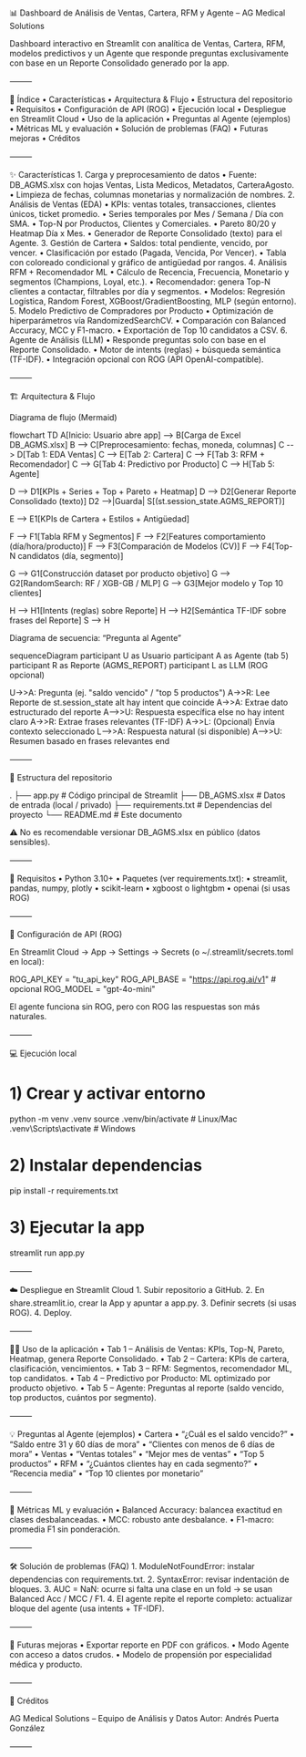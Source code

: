 📊 Dashboard de Análisis de Ventas, Cartera, RFM y Agente – AG Medical Solutions

Dashboard interactivo en Streamlit con analítica de Ventas, Cartera, RFM, modelos predictivos y un Agente que responde preguntas exclusivamente con base en un Reporte Consolidado generado por la app.

⸻

🧭 Índice
	•	Características
	•	Arquitectura & Flujo
	•	Estructura del repositorio
	•	Requisitos
	•	Configuración de API (ROG)
	•	Ejecución local
	•	Despliegue en Streamlit Cloud
	•	Uso de la aplicación
	•	Preguntas al Agente (ejemplos)
	•	Métricas ML y evaluación
	•	Solución de problemas (FAQ)
	•	Futuras mejoras
	•	Créditos

⸻

✨ Características
	1.	Carga y preprocesamiento de datos
	•	Fuente: DB_AGMS.xlsx con hojas Ventas, Lista Medicos, Metadatos, CarteraAgosto.
	•	Limpieza de fechas, columnas monetarias y normalización de nombres.
	2.	Análisis de Ventas (EDA)
	•	KPIs: ventas totales, transacciones, clientes únicos, ticket promedio.
	•	Series temporales por Mes / Semana / Día con SMA.
	•	Top-N por Productos, Clientes y Comerciales.
	•	Pareto 80/20 y Heatmap Día x Mes.
	•	Generador de Reporte Consolidado (texto) para el Agente.
	3.	Gestión de Cartera
	•	Saldos: total pendiente, vencido, por vencer.
	•	Clasificación por estado (Pagada, Vencida, Por Vencer).
	•	Tabla con coloreado condicional y gráfico de antigüedad por rangos.
	4.	Análisis RFM + Recomendador ML
	•	Cálculo de Recencia, Frecuencia, Monetario y segmentos (Champions, Loyal, etc.).
	•	Recomendador: genera Top-N clientes a contactar, filtrables por día y segmentos.
	•	Modelos: Regresión Logística, Random Forest, XGBoost/GradientBoosting, MLP (según entorno).
	5.	Modelo Predictivo de Compradores por Producto
	•	Optimización de hiperparámetros vía RandomizedSearchCV.
	•	Comparación con Balanced Accuracy, MCC y F1-macro.
	•	Exportación de Top 10 candidatos a CSV.
	6.	Agente de Análisis (LLM)
	•	Responde preguntas solo con base en el Reporte Consolidado.
	•	Motor de intents (reglas) + búsqueda semántica (TF-IDF).
	•	Integración opcional con ROG (API OpenAI-compatible).

⸻

🏗️ Arquitectura & Flujo

Diagrama de flujo (Mermaid)

flowchart TD
  A[Inicio: Usuario abre app] --> B[Carga de Excel DB_AGMS.xlsx]
  B --> C[Preprocesamiento: fechas, moneda, columnas]
  C --> D[Tab 1: EDA Ventas]
  C --> E[Tab 2: Cartera]
  C --> F[Tab 3: RFM + Recomendador]
  C --> G[Tab 4: Predictivo por Producto]
  C --> H[Tab 5: Agente]

  D --> D1[KPIs + Series + Top + Pareto + Heatmap]
  D --> D2[Generar Reporte Consolidado (texto)]
  D2 -->|Guarda| S[(st.session_state.AGMS_REPORT)]

  E --> E1[KPIs de Cartera + Estilos + Antigüedad]

  F --> F1[Tabla RFM y Segmentos]
  F --> F2[Features comportamiento (día/hora/producto)]
  F --> F3[Comparación de Modelos (CV)]
  F --> F4[Top-N candidatos (día, segmento)]

  G --> G1[Construcción dataset por producto objetivo]
  G --> G2[RandomSearch: RF / XGB-GB / MLP]
  G --> G3[Mejor modelo y Top 10 clientes]

  H --> H1[Intents (reglas) sobre Reporte]
  H --> H2[Semántica TF-IDF sobre frases del Reporte]
  S --> H

Diagrama de secuencia: “Pregunta al Agente”

sequenceDiagram
  participant U as Usuario
  participant A as Agente (tab 5)
  participant R as Reporte (AGMS_REPORT)
  participant L as LLM (ROG opcional)

  U->>A: Pregunta (ej. "saldo vencido" / "top 5 productos")
  A->>R: Lee Reporte de st.session_state
  alt hay intent que coincide
    A->>A: Extrae dato estructurado del reporte
    A-->>U: Respuesta específica
  else no hay intent claro
    A->>R: Extrae frases relevantes (TF-IDF)
    A->>L: (Opcional) Envía contexto seleccionado
    L-->>A: Respuesta natural (si disponible)
    A-->>U: Resumen basado en frases relevantes
  end


⸻

📁 Estructura del repositorio

.
├── app.py                # Código principal de Streamlit
├── DB_AGMS.xlsx          # Datos de entrada (local / privado)
├── requirements.txt      # Dependencias del proyecto
└── README.md             # Este documento

⚠️ No es recomendable versionar DB_AGMS.xlsx en público (datos sensibles).

⸻

🧩 Requisitos
	•	Python 3.10+
	•	Paquetes (ver requirements.txt):
	•	streamlit, pandas, numpy, plotly
	•	scikit-learn
	•	xgboost o lightgbm
	•	openai (si usas ROG)

⸻

🔑 Configuración de API (ROG)

En Streamlit Cloud → App → Settings → Secrets (o ~/.streamlit/secrets.toml en local):

ROG_API_KEY = "tu_api_key"
ROG_API_BASE = "https://api.rog.ai/v1" # opcional
ROG_MODEL = "gpt-4o-mini"

El agente funciona sin ROG, pero con ROG las respuestas son más naturales.

⸻

💻 Ejecución local

# 1) Crear y activar entorno
python -m venv .venv
source .venv/bin/activate  # Linux/Mac
.venv\Scripts\activate     # Windows

# 2) Instalar dependencias
pip install -r requirements.txt

# 3) Ejecutar la app
streamlit run app.py


⸻

☁️ Despliegue en Streamlit Cloud
	1.	Subir repositorio a GitHub.
	2.	En share.streamlit.io, crear la App y apuntar a app.py.
	3.	Definir secrets (si usas ROG).
	4.	Deploy.

⸻

🧑‍🏫 Uso de la aplicación
	•	Tab 1 – Análisis de Ventas: KPIs, Top-N, Pareto, Heatmap, genera Reporte Consolidado.
	•	Tab 2 – Cartera: KPIs de cartera, clasificación, vencimientos.
	•	Tab 3 – RFM: Segmentos, recomendador ML, top candidatos.
	•	Tab 4 – Predictivo por Producto: ML optimizado por producto objetivo.
	•	Tab 5 – Agente: Preguntas al reporte (saldo vencido, top productos, cuántos por segmento).

⸻

💡 Preguntas al Agente (ejemplos)
	•	Cartera
	•	“¿Cuál es el saldo vencido?”
	•	“Saldo entre 31 y 60 días de mora”
	•	“Clientes con menos de 6 días de mora”
	•	Ventas
	•	“Ventas totales”
	•	“Mejor mes de ventas”
	•	“Top 5 productos”
	•	RFM
	•	“¿Cuántos clientes hay en cada segmento?”
	•	“Recencia media”
	•	“Top 10 clientes por monetario”

⸻

📐 Métricas ML y evaluación
	•	Balanced Accuracy: balancea exactitud en clases desbalanceadas.
	•	MCC: robusto ante desbalance.
	•	F1-macro: promedia F1 sin ponderación.

⸻

🛠️ Solución de problemas (FAQ)
	1.	ModuleNotFoundError: instalar dependencias con requirements.txt.
	2.	SyntaxError: revisar indentación de bloques.
	3.	AUC = NaN: ocurre si falta una clase en un fold → se usan Balanced Acc / MCC / F1.
	4.	El agente repite el reporte completo: actualizar bloque del agente (usa intents + TF-IDF).

⸻

🧭 Futuras mejoras
	•	Exportar reporte en PDF con gráficos.
	•	Modo Agente con acceso a datos crudos.
	•	Modelo de propensión por especialidad médica y producto.

⸻

👤 Créditos

AG Medical Solutions – Equipo de Análisis y Datos
Autor: Andrés Puerta González

⸻
